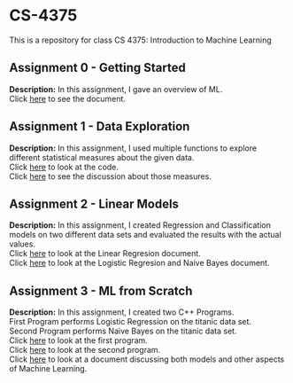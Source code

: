 # CS-4375
This is a repository for class CS 4375: Introduction to Machine Learning

## Assignment 0 - Getting Started
**Description:** In this assignment, I gave an overview of ML.<br>
Click [here](Overview_of_ML.pdf) to see the document.

## Assignment 1 - Data Exploration
**Description:** In this assignment, I used multiple functions to explore different statistical measures about the given data.<br> 
Click [here](Source.cpp) to look at the code.<br>
Click [here](Data_Exploration.pdf) to see the discussion about those measures.

## Assignment 2 - Linear Models
**Description:** In this assignment, I created Regression and Classification models on two different data sets and evaluated the results with the actual values.<br>
Click [here](Regression.pdf) to look at the Linear Regresion document.<br>
Click [here](Classification.pdf) to look at the Logistic Regresion and Naive Bayes document.

## Assignment 3 - ML from Scratch
**Description:** In this assignment, I created two C++ Programs.<br>
First Program performs Logistic Regression on the titanic data set.<br>
Second Program performs Naive Bayes on the titanic data set.<br>
Click [here](LogisticRegression.cpp) to look at the first program.<br>
Click [here](NaiveBayes.cpp) to look at the second program.<br>
Click [here](ML_from_Scratch_Report.pdf) to look at a document discussing both models and other aspects of Machine Learning.
